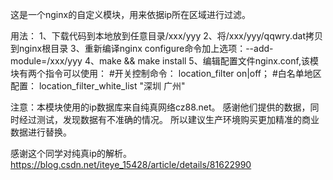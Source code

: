 这是一个nginx的自定义模块，用来依据ip所在区域进行过滤。

用法：
	1、下载代码到本地放到任意目录/xxx/yyy
	2、将/xxx/yyy/qqwry.dat拷贝到nginx根目录
	3、重新编译nginx configure命令加上选项：--add-module=/xxx/yyy
	4、make && make install
	5、编辑配置文件nginx.conf,该模块有两个指令可以使用：
		#开关控制命令： location_filter on|off；
		#白名单地区配置： location_filter_white_list "深圳 广州"

注意：本模块使用的ip数据库来自纯真网络cz88.net。
感谢他们提供的数据，同时经过测试，发现数据有不准确的情况。
所以建议生产环境购买更加精准的商业数据进行替换。

感谢这个同学对纯真ip的解析。
https://blog.csdn.net/iteye_15428/article/details/81622990